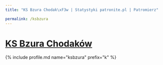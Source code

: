 ```yaml
---
title: "KS Bzura Chodak\xF3w | Statystyki patronite.pl | Patromierz"

permalink: /ksbzura
---
```


# [KS Bzura Chodaków](https://patronite.pl/ksbzura)

{% include profile.md name="ksbzura" prefix="k" %}
